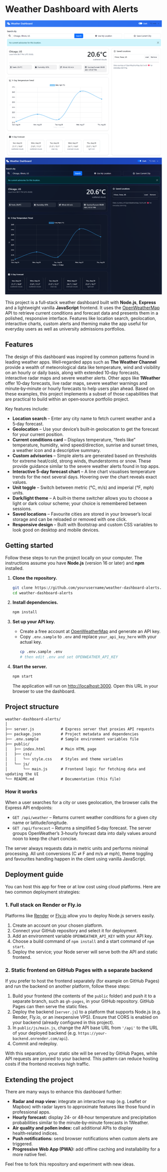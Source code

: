 # Weather Dashboard with Alerts
![Light Mode](./screenshots/one.png)
![Dark Mode](./screenshots/two.png)

This project is a full‑stack weather dashboard built with **Node.js**, **Express** and a lightweight vanilla **JavaScript** frontend.  It uses the [OpenWeatherMap](https://openweathermap.org/) API to retrieve current conditions and forecast data and presents them in a polished, responsive interface.  Features like location search, geolocation, interactive charts, custom alerts and theming make the app useful for everyday users as well as university admissions portfolios.

## Features

The design of this dashboard was inspired by common patterns found in leading weather apps.  Well‑regarded apps such as **The Weather Channel** provide a wealth of meteorological data like temperature, wind and visibility on an hourly or daily basis, along with extended 10‑day forecasts, interactive radar maps and severe weather alerts.  Other apps like **1Weather** offer 10‑day forecasts, live radar maps, severe weather warnings and minute‑by‑minute or hourly forecasts to help users plan ahead.  Based on these examples, this project implements a subset of those capabilities that are practical to build within an open‑source portfolio project.

Key features include:

* **Location search** – Enter any city name to fetch current weather and a 5‑day forecast.
* **Geolocation** – Use your device’s built‑in geolocation to get the forecast for your current position.
* **Current conditions card** – Displays temperature, “feels like” temperature, humidity, wind speed/direction, sunrise and sunset times, a weather icon and a descriptive summary.
* **Custom advisories** – Simple alerts are generated based on thresholds for extreme heat/cold, strong winds, thunderstorms or snow.  These provide guidance similar to the severe weather alerts found in top apps.
* **Interactive 5‑day forecast chart** – A line chart visualises temperature trends for the next several days.  Hovering over the chart reveals exact values.
* **Unit toggle** – Switch between metric (°C, m/s) and imperial (°F, mph) units.
* **Dark/light theme** – A built‑in theme switcher allows you to choose a light or dark colour scheme; your choice is remembered between sessions.
* **Saved locations** – Favourite cities are stored in your browser’s local storage and can be reloaded or removed with one click.
* **Responsive design** – Built with Bootstrap and custom CSS variables to look good on desktop and mobile devices.

## Getting started

Follow these steps to run the project locally on your computer.  The instructions assume you have **Node.js** (version 16 or later) and **npm** installed.

1. **Clone the repository.**
   ```bash
   git clone https://github.com/yourusername/weather-dashboard-alerts.git
   cd weather-dashboard-alerts
   ```

2. **Install dependencies.**
   ```bash
   npm install
   ```

3. **Set up your API key.**
   - Create a free account at [OpenWeatherMap](https://openweathermap.org/api) and generate an API key.
   - Copy `.env.sample` to `.env` and replace `your_api_key_here` with your actual key.
     ```bash
     cp .env.sample .env
     # then edit .env and set OPENWEATHER_API_KEY
     ```

4. **Start the server.**
   ```bash
   npm start
   ```
   The application will run on [http://localhost:3000](http://localhost:3000/).  Open this URL in your browser to use the dashboard.

## Project structure

```text
weather-dashboard-alerts/
│
├── server.js            # Express server that proxies API requests
├── package.json         # Project metadata and dependencies
├── .env.sample          # Sample environment variables file
├── public/
│   ├── index.html       # Main HTML page
│   ├── css/
│   │   └── style.css    # Styles and theme variables
│   └── js/
│       └── main.js      # Frontend logic for fetching data and updating the UI
└── README.md            # Documentation (this file)
```

### How it works

When a user searches for a city or uses geolocation, the browser calls the Express API endpoints:

* `GET /api/weather` – Returns current weather conditions for a given city name or latitude/longitude.
* `GET /api/forecast` – Returns a simplified 5‑day forecast.  The server groups OpenWeather’s 3‑hourly forecast data into daily values around noon to keep the chart concise.

The server always requests data in metric units and performs minimal processing.  All unit conversions (C ⇄ F and m/s ⇄ mph), theme toggling and favourites handling happen in the client using vanilla JavaScript.

## Deployment guide

You can host this app for free or at low cost using cloud platforms.  Here are two common deployment strategies:

### 1. Full stack on Render or Fly.io

Platforms like [Render](https://render.com/) or [Fly.io](https://fly.io/) allow you to deploy Node.js servers easily.

1. Create an account on your chosen platform.
2. Connect your GitHub repository and select it for deployment.
3. Add an environment variable `OPENWEATHER_API_KEY` with your API key.
4. Choose a build command of `npm install` and a start command of `npm start`.
5. Deploy the service; your Node server will serve both the API and static frontend.

### 2. Static frontend on GitHub Pages with a separate backend

If you prefer to host the frontend separately (for example on GitHub Pages) and run the backend on another platform, follow these steps:

1. Build your frontend (the contents of the `public` folder) and push it to a separate branch, such as `gh-pages`, in your GitHub repository.  GitHub Pages can then serve the static files.
2. Deploy the backend (`server.js`) to a platform that supports Node.js (e.g. Render, Fly.io, or an inexpensive VPS).  Ensure that CORS is enabled on your backend (already configured in this project).
3. In `public/js/main.js`, change the API base URL from `'/api'` to the URL of your deployed backend (e.g. `https://your-backend.onrender.com/api`).
4. Commit and redeploy.

With this separation, your static site will be served by GitHub Pages, while API requests are proxied to your backend.  This pattern can reduce hosting costs if the frontend receives high traffic.

## Extending the project

There are many ways to enhance this dashboard further:

* **Radar and map view:** integrate an interactive map (e.g. Leaflet or Mapbox) with radar layers to approximate features like those found in professional apps.
* **Hourly forecast:** display 24‑ or 48‑hour temperature and precipitation probabilities similar to the minute‑by‑minute forecasts in 1Weather.
* **Air quality and pollen index:** call additional APIs to display health‑related indices.
* **Push notifications:** send browser notifications when custom alerts are triggered.
* **Progressive Web App (PWA):** add offline caching and installability for a more native feel.

Feel free to fork this repository and experiment with new ideas.